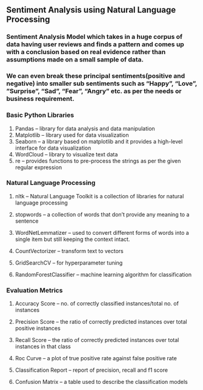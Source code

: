 ## Sentiment Analysis using Natural Language Processing

### Sentiment Analysis Model which takes in a huge corpus of data having user reviews and finds a pattern and comes up with a conclusion based on real evidence rather than assumptions made on a small sample of data.

### We can even break these principal sentiments(positive and negative) into smaller sub sentiments such as “Happy”, “Love”, ”Surprise”, “Sad”, “Fear”, “Angry” etc. as per the needs or business requirement.

### Basic Python Libraries

1. Pandas – library for data analysis and data manipulation
2. Matplotlib – library used for data visualization
3. Seaborn – a library based on matplotlib and it provides a high-level interface for data visualization
4. WordCloud – library to visualize text data
5. re – provides functions to pre-process the strings as per the given regular expression

### Natural Language Processing

1. nltk – Natural Language Toolkit is a collection of libraries for natural language processing

2. stopwords – a collection of words that don’t provide any meaning to a sentence

3. WordNetLemmatizer – used to convert different forms of words into a single item but still keeping the context intact.

4. CountVectorizer – transform text to vectors

5. GridSearchCV – for hyperparameter tuning

6. RandomForestClassifier – machine learning algorithm for classification

### Evaluation Metrics

1. Accuracy Score – no. of correctly classified instances/total no. of instances

2. Precision Score – the ratio of correctly predicted instances over total positive instances

3. Recall Score – the ratio of correctly predicted instances over total instances in that class

4. Roc Curve – a plot of true positive rate against false positive rate

5. Classification Report – report of precision, recall and f1 score

6. Confusion Matrix – a table used to describe the classification models
